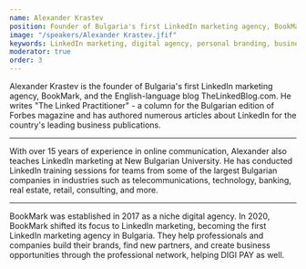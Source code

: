 ```yaml
---
name: Alexander Krastev
position: Founder of Bulgaria's first LinkedIn marketing agency, BookMark
image: "/speakers/Alexander Krastev.jfif"
keywords: LinkedIn marketing, digital agency, personal branding, business networking, online communication, social media strategy, professional development, corporate training, TheLinkedBlog.com, Forbes contributor, Bulgarian business, digital marketing, DIGI PAY
moderator: true
order: 3
---
```


Alexander Krastev is the founder of Bulgaria's first LinkedIn marketing agency, BookMark,
and the English-language blog TheLinkedBlog.com. He writes "The Linked Practitioner" - a
column for the Bulgarian edition of Forbes magazine and has authored numerous articles
about LinkedIn for the country's leading business publications.

---

With over 15 years of
experience in online communication, Alexander also teaches LinkedIn marketing at New
Bulgarian University. He has conducted LinkedIn training sessions for teams from some of
the largest Bulgarian companies in industries such as telecommunications, technology,
banking, real estate, retail, consulting, and more.

---

BookMark was established in 2017 as a niche digital agency. In 2020, BookMark shifted its
focus to LinkedIn marketing, becoming the first LinkedIn marketing agency in Bulgaria. They
help professionals and companies build their brands, find new partners, and create business
opportunities through the professional network, helping DIGI PAY as well.
